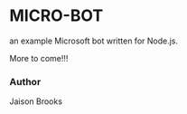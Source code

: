 # MICRO-BOT
an example Microsoft bot written for Node.js. 

More to come!!!

### Author
Jaison Brooks
